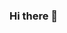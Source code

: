 ### Hi there 👋

<!--
**kennyoderinde/kennyoderinde** is a ✨ _special_ ✨ repository because its `README.md` (this file) appears on your GitHub profile.

Here are some ideas to get you started:

- 🔭 This repo is created for my Stuttern assignment on html
- 🌱 I've learnt git and I am now working to deploy my html works on github
- 👯 I'll be hosting a few of my assignment also. 
- 🤔 I’m
- 💬 Ask me aboutwhat my nest project will be.
- 📫 How to reach me: email me on kennyoderyndeh@gmail.com
- 😄 Pronouns: ...
- ⚡ Fun fact: ... I just dream about Software Development always.
-->
